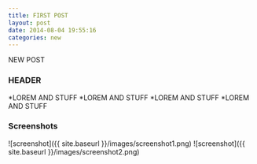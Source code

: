 ```yaml
---
title: FIRST POST
layout: post
date: 2014-08-04 19:55:16
categories: new
---
```



NEW POST


### HEADER

*LOREM AND STUFF
*LOREM AND STUFF
*LOREM AND STUFF
*LOREM AND STUFF

### Screenshots

![screenshot]({{ site.baseurl }}/images/screenshot1.png)
![screenshot]({{ site.baseurl }}/images/screenshot2.png)


